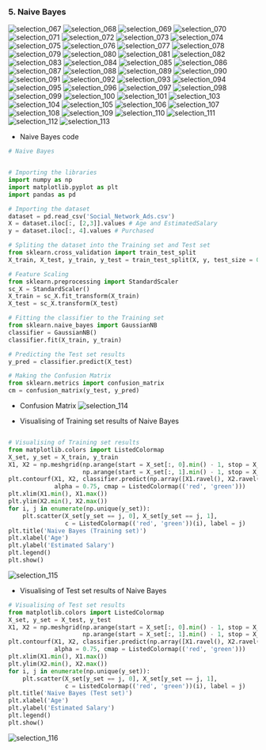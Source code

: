### 5. Naive Bayes

![selection_067](https://user-images.githubusercontent.com/15044221/29445593-887185aa-8409-11e7-8963-17c02e309623.png)
![selection_068](https://user-images.githubusercontent.com/15044221/29445594-8872d5d6-8409-11e7-9492-727a96e6e95f.png)
![selection_069](https://user-images.githubusercontent.com/15044221/29445595-88748886-8409-11e7-8018-42c43cf81b66.png)
![selection_070](https://user-images.githubusercontent.com/15044221/29445592-887088ee-8409-11e7-9443-a9a049678987.png)
![selection_071](https://user-images.githubusercontent.com/15044221/29445596-8890cd52-8409-11e7-8dc2-485c64a7152b.png)
![selection_072](https://user-images.githubusercontent.com/15044221/29445597-88ad7362-8409-11e7-86ec-506c242b2f7b.png)
![selection_073](https://user-images.githubusercontent.com/15044221/29445598-88b36e34-8409-11e7-9a90-6b21b8d38397.png)
![selection_074](https://user-images.githubusercontent.com/15044221/29445600-88b8f3c2-8409-11e7-946e-64d37c2ae125.png)
![selection_075](https://user-images.githubusercontent.com/15044221/29445599-88b41e10-8409-11e7-859f-f83385e9a180.png)
![selection_076](https://user-images.githubusercontent.com/15044221/29445601-88be7446-8409-11e7-97f0-06b43de9afa4.png)
![selection_077](https://user-images.githubusercontent.com/15044221/29445602-88d5036e-8409-11e7-8076-9fbe76eb7504.png)
![selection_078](https://user-images.githubusercontent.com/15044221/29445603-88e85630-8409-11e7-9733-e012f880bf5a.png)
![selection_079](https://user-images.githubusercontent.com/15044221/29445604-88f135ca-8409-11e7-9f3f-91ac2488c752.png)
![selection_080](https://user-images.githubusercontent.com/15044221/29445605-88f444c2-8409-11e7-8299-9009f7158fe7.png)
![selection_081](https://user-images.githubusercontent.com/15044221/29445606-88fa8436-8409-11e7-8bc7-fd8b88b63b73.png)
![selection_082](https://user-images.githubusercontent.com/15044221/29445607-89008d86-8409-11e7-8ffb-537b7766bc98.png)
![selection_083](https://user-images.githubusercontent.com/15044221/29445608-8919344e-8409-11e7-8f1a-dc798ec7fc53.png)
![selection_084](https://user-images.githubusercontent.com/15044221/29445612-893a8806-8409-11e7-9ef0-948354275167.png)
![selection_085](https://user-images.githubusercontent.com/15044221/29445610-89302b86-8409-11e7-9d62-92faea9c9b00.png)
![selection_086](https://user-images.githubusercontent.com/15044221/29445611-89306a9c-8409-11e7-9f43-1d87c7e16119.png)
![selection_087](https://user-images.githubusercontent.com/15044221/29445613-893ad45a-8409-11e7-880f-3907d13376c9.png)
![selection_088](https://user-images.githubusercontent.com/15044221/29445614-895046a0-8409-11e7-922d-3d028b53975f.png)
![selection_089](https://user-images.githubusercontent.com/15044221/29445615-895d0318-8409-11e7-8092-f7796df809b5.png)
![selection_090](https://user-images.githubusercontent.com/15044221/29445616-896fed98-8409-11e7-8cf9-259d2599cc10.png)
![selection_091](https://user-images.githubusercontent.com/15044221/29445617-8970382a-8409-11e7-8988-edbc5b240d2f.png)
![selection_092](https://user-images.githubusercontent.com/15044221/29445618-8978a352-8409-11e7-9403-187a61c29dab.png)
![selection_093](https://user-images.githubusercontent.com/15044221/29445620-898e9518-8409-11e7-825d-7fe1f5322f51.png)
![selection_094](https://user-images.githubusercontent.com/15044221/29445619-898de3de-8409-11e7-9b9e-f11615a2d698.png)
![selection_095](https://user-images.githubusercontent.com/15044221/29445621-89a09312-8409-11e7-9fcf-7807092f6bd1.png)
![selection_096](https://user-images.githubusercontent.com/15044221/29445622-89acd41a-8409-11e7-86ff-ecded2b12914.png)
![selection_097](https://user-images.githubusercontent.com/15044221/29445624-89b35b1e-8409-11e7-95d8-c16bd51d7bb5.png)
![selection_098](https://user-images.githubusercontent.com/15044221/29445623-89b1aa30-8409-11e7-8b72-c6583809f158.png)
![selection_099](https://user-images.githubusercontent.com/15044221/29445625-89cc56f0-8409-11e7-8152-c72d3323377d.png)
![selection_100](https://user-images.githubusercontent.com/15044221/29445626-89cea248-8409-11e7-9873-81fb80d0bc20.png)
![selection_101](https://user-images.githubusercontent.com/15044221/29445627-89e2776e-8409-11e7-912e-c5c3e01ff66e.png)
![selection_103](https://user-images.githubusercontent.com/15044221/29445628-89ec679c-8409-11e7-8bd1-b8955775ff88.png)
![selection_104](https://user-images.githubusercontent.com/15044221/29445629-89f0457e-8409-11e7-9fa2-d385a006d54f.png)
![selection_105](https://user-images.githubusercontent.com/15044221/29445630-89f494bc-8409-11e7-95a3-2460dcc5c297.png)
![selection_106](https://user-images.githubusercontent.com/15044221/29445631-8a0ca016-8409-11e7-8f2b-f97e47caf14f.png)
![selection_107](https://user-images.githubusercontent.com/15044221/29445632-8a211ff0-8409-11e7-95f0-560c067dff1b.png)
![selection_108](https://user-images.githubusercontent.com/15044221/29445635-8a37e636-8409-11e7-8731-677fda4cec44.png)
![selection_109](https://user-images.githubusercontent.com/15044221/29445633-8a283ea2-8409-11e7-9952-4f2779e58fb5.png)
![selection_110](https://user-images.githubusercontent.com/15044221/29445634-8a2d430c-8409-11e7-8759-73faa8c60c04.png)
![selection_111](https://user-images.githubusercontent.com/15044221/29445636-8a3c999c-8409-11e7-9667-8398043c2601.png)
![selection_112](https://user-images.githubusercontent.com/15044221/29445637-8a49ebd8-8409-11e7-9730-7d7389aff50a.png)
![selection_113](https://user-images.githubusercontent.com/15044221/29445638-8a6095b8-8409-11e7-8354-263d30d18a82.png)

- Naive Bayes code
```python
# Naive Bayes


# Importing the libraries
import numpy as np
import matplotlib.pyplot as plt
import pandas as pd 

# Importing the dataset
dataset = pd.read_csv('Social_Network_Ads.csv')
X = dataset.iloc[:, [2,3]].values # Age and EstimatedSalary
y = dataset.iloc[:, 4].values # Purchased

# Spliting the dataset into the Training set and Test set
from sklearn.cross_validation import train_test_split
X_train, X_test, y_train, y_test = train_test_split(X, y, test_size = 0.25, random_state = 0)

# Feature Scaling
from sklearn.preprocessing import StandardScaler
sc_X = StandardScaler()
X_train = sc_X.fit_transform(X_train)
X_test = sc_X.transform(X_test)

# Fitting the classifier to the Training set
from sklearn.naive_bayes import GaussianNB
classifier = GaussianNB()
classifier.fit(X_train, y_train)

# Predicting the Test set results
y_pred = classifier.predict(X_test)

# Making the Confusion Matrix
from sklearn.metrics import confusion_matrix
cm = confusion_matrix(y_test, y_pred)
```
- Confusion Matrix
![selection_114](https://user-images.githubusercontent.com/15044221/29445781-5acea8c0-840a-11e7-88e7-740681493401.png)

- Visualising of Training set results of Naive Bayes
```python

# Visualising of Training set results
from matplotlib.colors import ListedColormap
X_set, y_set = X_train, y_train
X1, X2 = np.meshgrid(np.arange(start = X_set[:, 0].min() - 1, stop = X_set[:, 0].max() + 1, step = 0.01),
                     np.arange(start = X_set[:, 1].min() - 1, stop = X_set[:, 1].max() + 1, step = 0.01))
plt.contourf(X1, X2, classifier.predict(np.array([X1.ravel(), X2.ravel()]).T).reshape(X1.shape), 
             alpha = 0.75, cmap = ListedColormap(('red', 'green')))
plt.xlim(X1.min(), X1.max())
plt.ylim(X2.min(), X2.max())
for i, j in enumerate(np.unique(y_set)):
    plt.scatter(X_set[y_set == j, 0], X_set[y_set == j, 1],
                c = ListedColormap(('red', 'green'))(i), label = j)
plt.title('Naive Bayes (Training set)')
plt.xlabel('Age')
plt.ylabel('Estimated Salary')
plt.legend()
plt.show()
```
![selection_115](https://user-images.githubusercontent.com/15044221/29445820-9c927ffc-840a-11e7-8253-489d977cbe97.png)

- Visualising of Test set results of Naive Bayes
```python
# Visualising of Test set results
from matplotlib.colors import ListedColormap
X_set, y_set = X_test, y_test
X1, X2 = np.meshgrid(np.arange(start = X_set[:, 0].min() - 1, stop = X_set[:, 0].max() + 1, step = 0.01),
                     np.arange(start = X_set[:, 1].min() - 1, stop = X_set[:, 1].max() + 1, step = 0.01))
plt.contourf(X1, X2, classifier.predict(np.array([X1.ravel(), X2.ravel()]).T).reshape(X1.shape), 
             alpha = 0.75, cmap = ListedColormap(('red', 'green')))
plt.xlim(X1.min(), X1.max())
plt.ylim(X2.min(), X2.max())
for i, j in enumerate(np.unique(y_set)):
    plt.scatter(X_set[y_set == j, 0], X_set[y_set == j, 1],
                c = ListedColormap(('red', 'green'))(i), label = j)
plt.title('Naive Bayes (Test set)')
plt.xlabel('Age')
plt.ylabel('Estimated Salary')
plt.legend()
plt.show()
```
![selection_116](https://user-images.githubusercontent.com/15044221/29445824-a055decc-840a-11e7-8cb4-97147992851a.png)
